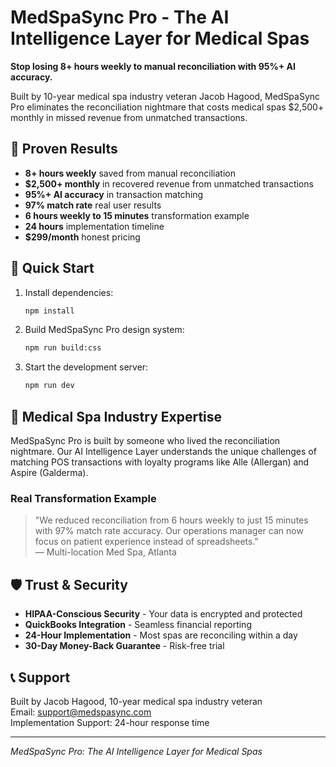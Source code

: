 # MedSpaSync Pro - The AI Intelligence Layer for Medical Spas

**Stop losing 8+ hours weekly to manual reconciliation with 95%+ AI accuracy.**

Built by 10-year medical spa industry veteran Jacob Hagood, MedSpaSync Pro eliminates the reconciliation nightmare that costs medical spas $2,500+ monthly in missed revenue from unmatched transactions.

## 🎯 **Proven Results**

- **8+ hours weekly** saved from manual reconciliation
- **$2,500+ monthly** in recovered revenue from unmatched transactions  
- **95%+ AI accuracy** in transaction matching
- **97% match rate** real user results
- **6 hours weekly to 15 minutes** transformation example
- **24 hours** implementation timeline
- **$299/month** honest pricing

## 🚀 **Quick Start**

1. Install dependencies:
   ```bash
   npm install
   ```

2. Build MedSpaSync Pro design system:
   ```bash
   npm run build:css
   ```

3. Start the development server:
   ```bash
   npm run dev
   ```

## 🏥 **Medical Spa Industry Expertise**

MedSpaSync Pro is built by someone who lived the reconciliation nightmare. Our AI Intelligence Layer understands the unique challenges of matching POS transactions with loyalty programs like Alle (Allergan) and Aspire (Galderma).

### Real Transformation Example
> "We reduced reconciliation from 6 hours weekly to just 15 minutes with 97% match rate accuracy. Our operations manager can now focus on patient experience instead of spreadsheets."  
> — Multi-location Med Spa, Atlanta

## 🛡️ **Trust & Security**

- **HIPAA-Conscious Security** - Your data is encrypted and protected
- **QuickBooks Integration** - Seamless financial reporting
- **24-Hour Implementation** - Most spas are reconciling within a day
- **30-Day Money-Back Guarantee** - Risk-free trial

## 📞 **Support**

Built by Jacob Hagood, 10-year medical spa industry veteran  
Email: support@medspasync.com  
Implementation Support: 24-hour response time

---

*MedSpaSync Pro: The AI Intelligence Layer for Medical Spas*


